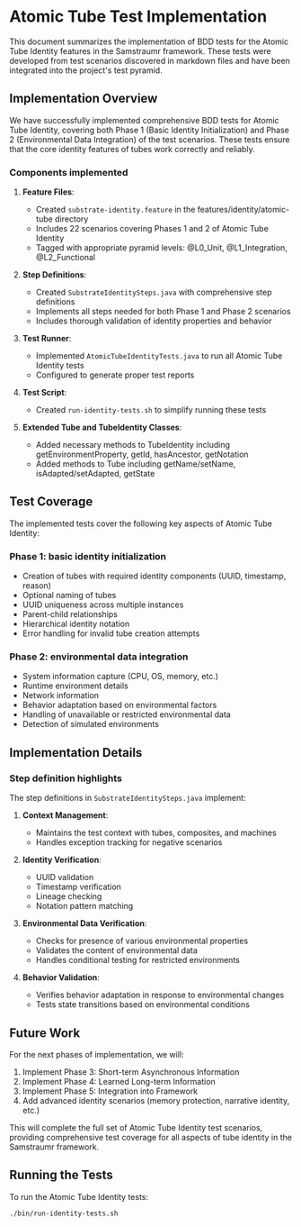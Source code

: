<!--
Copyright (c) 2025 Eric C. Mumford (@heymumford)

This software was developed with analytical assistance from AI tools 
including Claude 3.7 Sonnet, Claude Code, and Google Gemini Deep Research,
which were used as paid services. All intellectual property rights 
remain exclusively with the copyright holder listed above.

Licensed under the Mozilla Public License 2.0
-->

# Atomic Tube Test Implementation

This document summarizes the implementation of BDD tests for the Atomic Tube Identity features in the Samstraumr framework. These tests were developed from test scenarios discovered in markdown files and have been integrated into the project's test pyramid.

## Implementation Overview

We have successfully implemented comprehensive BDD tests for Atomic Tube Identity, covering both Phase 1 (Basic Identity Initialization) and Phase 2 (Environmental Data Integration) of the test scenarios. These tests ensure that the core identity features of tubes work correctly and reliably.

### Components implemented

1. **Feature Files**:
   - Created `substrate-identity.feature` in the features/identity/atomic-tube directory
   - Includes 22 scenarios covering Phases 1 and 2 of Atomic Tube Identity
   - Tagged with appropriate pyramid levels: @L0_Unit, @L1_Integration, @L2_Functional

2. **Step Definitions**:
   - Created `SubstrateIdentitySteps.java` with comprehensive step definitions
   - Implements all steps needed for both Phase 1 and Phase 2 scenarios
   - Includes thorough validation of identity properties and behavior

3. **Test Runner**:
   - Implemented `AtomicTubeIdentityTests.java` to run all Atomic Tube Identity tests
   - Configured to generate proper test reports

4. **Test Script**:
   - Created `run-identity-tests.sh` to simplify running these tests

5. **Extended Tube and TubeIdentity Classes**:
   - Added necessary methods to TubeIdentity including getEnvironmentProperty, getId, hasAncestor, getNotation
   - Added methods to Tube including getName/setName, isAdapted/setAdapted, getState

## Test Coverage

The implemented tests cover the following key aspects of Atomic Tube Identity:

### Phase 1: basic identity initialization
- Creation of tubes with required identity components (UUID, timestamp, reason)
- Optional naming of tubes
- UUID uniqueness across multiple instances
- Parent-child relationships
- Hierarchical identity notation
- Error handling for invalid tube creation attempts

### Phase 2: environmental data integration
- System information capture (CPU, OS, memory, etc.)
- Runtime environment details
- Network information
- Behavior adaptation based on environmental factors
- Handling of unavailable or restricted environmental data
- Detection of simulated environments

## Implementation Details

### Step definition highlights

The step definitions in `SubstrateIdentitySteps.java` implement:

1. **Context Management**:
   - Maintains the test context with tubes, composites, and machines
   - Handles exception tracking for negative scenarios

2. **Identity Verification**:
   - UUID validation
   - Timestamp verification
   - Lineage checking
   - Notation pattern matching

3. **Environmental Data Verification**:
   - Checks for presence of various environmental properties
   - Validates the content of environmental data
   - Handles conditional testing for restricted environments

4. **Behavior Validation**:
   - Verifies behavior adaptation in response to environmental changes
   - Tests state transitions based on environmental conditions

## Future Work

For the next phases of implementation, we will:

1. Implement Phase 3: Short-term Asynchronous Information
2. Implement Phase 4: Learned Long-term Information
3. Implement Phase 5: Integration into Framework
4. Add advanced identity scenarios (memory protection, narrative identity, etc.)

This will complete the full set of Atomic Tube Identity test scenarios, providing comprehensive test coverage for all aspects of tube identity in the Samstraumr framework.

## Running the Tests

To run the Atomic Tube Identity tests:

```bash
./bin/run-identity-tests.sh
```

